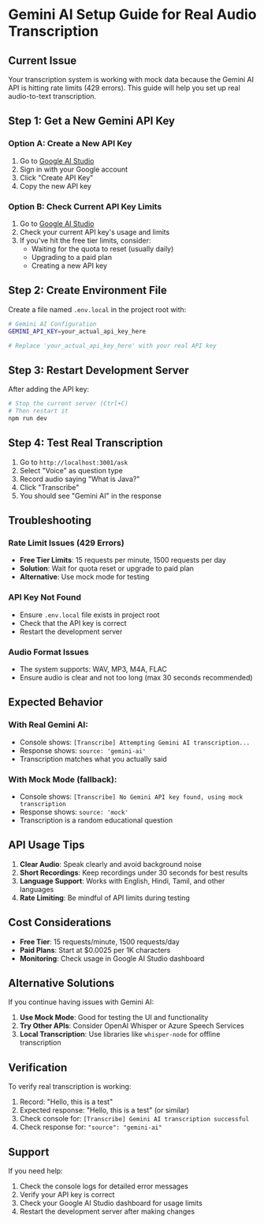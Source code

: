 # Gemini AI Setup Guide for Real Audio Transcription

## Current Issue
Your transcription system is working with mock data because the Gemini AI API is hitting rate limits (429 errors). This guide will help you set up real audio-to-text transcription.

## Step 1: Get a New Gemini API Key

### Option A: Create a New API Key
1. Go to [Google AI Studio](https://makersuite.google.com/app/apikey)
2. Sign in with your Google account
3. Click "Create API Key"
4. Copy the new API key

### Option B: Check Current API Key Limits
1. Go to [Google AI Studio](https://makersuite.google.com/app/apikey)
2. Check your current API key's usage and limits
3. If you've hit the free tier limits, consider:
   - Waiting for the quota to reset (usually daily)
   - Upgrading to a paid plan
   - Creating a new API key

## Step 2: Create Environment File

Create a file named `.env.local` in the project root with:

```bash
# Gemini AI Configuration
GEMINI_API_KEY=your_actual_api_key_here

# Replace 'your_actual_api_key_here' with your real API key
```

## Step 3: Restart Development Server

After adding the API key:

```bash
# Stop the current server (Ctrl+C)
# Then restart it
npm run dev
```

## Step 4: Test Real Transcription

1. Go to `http://localhost:3001/ask`
2. Select "Voice" as question type
3. Record audio saying "What is Java?"
4. Click "Transcribe"
5. You should see "Gemini AI" in the response

## Troubleshooting

### Rate Limit Issues (429 Errors)
- **Free Tier Limits**: 15 requests per minute, 1500 requests per day
- **Solution**: Wait for quota reset or upgrade to paid plan
- **Alternative**: Use mock mode for testing

### API Key Not Found
- Ensure `.env.local` file exists in project root
- Check that the API key is correct
- Restart the development server

### Audio Format Issues
- The system supports: WAV, MP3, M4A, FLAC
- Ensure audio is clear and not too long (max 30 seconds recommended)

## Expected Behavior

### With Real Gemini AI:
- Console shows: `[Transcribe] Attempting Gemini AI transcription...`
- Response shows: `source: 'gemini-ai'`
- Transcription matches what you actually said

### With Mock Mode (fallback):
- Console shows: `[Transcribe] No Gemini API key found, using mock transcription`
- Response shows: `source: 'mock'`
- Transcription is a random educational question

## API Usage Tips

1. **Clear Audio**: Speak clearly and avoid background noise
2. **Short Recordings**: Keep recordings under 30 seconds for best results
3. **Language Support**: Works with English, Hindi, Tamil, and other languages
4. **Rate Limiting**: Be mindful of API limits during testing

## Cost Considerations

- **Free Tier**: 15 requests/minute, 1500 requests/day
- **Paid Plans**: Start at $0.0025 per 1K characters
- **Monitoring**: Check usage in Google AI Studio dashboard

## Alternative Solutions

If you continue having issues with Gemini AI:

1. **Use Mock Mode**: Good for testing the UI and functionality
2. **Try Other APIs**: Consider OpenAI Whisper or Azure Speech Services
3. **Local Transcription**: Use libraries like `whisper-node` for offline transcription

## Verification

To verify real transcription is working:

1. Record: "Hello, this is a test"
2. Expected response: "Hello, this is a test" (or similar)
3. Check console for: `[Transcribe] Gemini AI transcription successful`
4. Check response for: `"source": "gemini-ai"`

## Support

If you need help:
1. Check the console logs for detailed error messages
2. Verify your API key is correct
3. Check your Google AI Studio dashboard for usage limits
4. Restart the development server after making changes
